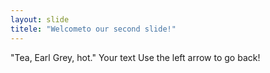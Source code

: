 ```yaml
---
layout: slide
titele: "Welcometo our second slide!"
---
```

"Tea, Earl Grey, hot."
Your text
Use the left arrow to go back!
